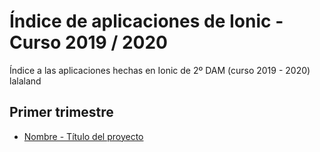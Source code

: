 # Índice de aplicaciones de Ionic - Curso 2019 / 2020

Índice a las aplicaciones hechas en Ionic de 2º DAM (curso 2019 - 2020)
lalaland

## Primer trimestre

* [Nombre - Título del proyecto](repo)
